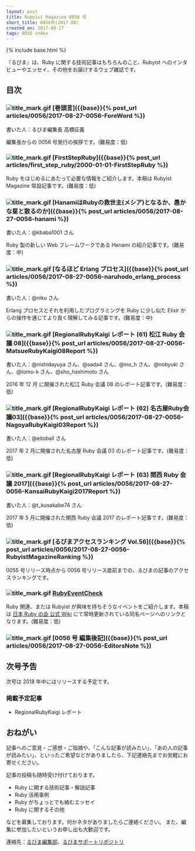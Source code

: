 ```yaml
---
layout: post
title: Rubyist Magazine 0056 号
short_title: 0056号(2017-08)
created_on: 2017-08-27
tags: 0056 index
---
```

{% include base.html %}


『るびま』は、Ruby に関する技術記事はもちろんのこと、Rubyist へのインタビューやエッセイ、その他をお届けするウェブ雑誌です。

## 目次

### ![title_mark.gif]({{base}}{{site.baseurl}}/images/title_mark.gif) [巻頭言]({{base}}{% post_url articles/0056/2017-08-27-0056-ForeWord %})

書いた人：るびま編集長 高橋征義

編集長からの 0056 号発行の挨拶です。(難易度：低)

### ![title_mark.gif]({{base}}{{site.baseurl}}/images/title_mark.gif) [FirstStepRuby]({{base}}{% post_url articles/first_step_ruby/2000-01-01-FirstStepRuby %})

Ruby をはじめるにあたって必要な情報をご紹介します。本稿は Rubyist Magazine 常設記事です。(難易度：低)

### ![title_mark.gif]({{base}}{{site.baseurl}}/images/title_mark.gif) [HanamiはRubyの救世主(メシア)となるか、愚かな星と散るのか]({{base}}{% post_url articles/0056/2017-08-27-0056-hanami %})

書いた人：@kbaba1001 さん

Ruby 製の新しい Web フレームワークである Hanami の紹介記事です。(難易度：中)

### ![title_mark.gif]({{base}}{{site.baseurl}}/images/title_mark.gif) [なるほど Erlang プロセス]({{base}}{% post_url articles/0056/2017-08-27-0056-naruhodo_erlang_process %})

書いた人：@niku さん

Erlang プロセスとそれを利用したプログラミングを Ruby に少し似た Elixir からの操作を通じてより良く理解してみる記事です。(難易度：中)

### ![title_mark.gif]({{base}}{{site.baseurl}}/images/title_mark.gif) [RegionalRubyKaigi レポート (61) 松江 Ruby 会議 08]({{base}}{% post_url articles/0056/2017-08-27-0056-MatsueRubyKaigi08Report %})

書いた人：@nishidayuya さん、@sada4 さん、@ino_h さん、@nobyuki さん、@tomo-k さん、@sho_hashimoto さん

2016 年 12 月 に開催された松江 Ruby 会議 08 のレポート記事です。(難易度：低)

### ![title_mark.gif]({{base}}{{site.baseurl}}/images/title_mark.gif) [RegionalRubyKaigi レポート (62) 名古屋Ruby会議03]({{base}}{% post_url articles/0056/2017-08-27-0056-NagoyaRubyKaigi03Report %})

書いた人：@eitoball さん

2017 年 2 月に開催された名古屋 Ruby 会議 03 のレポート記事です。(難易度：低)

### ![title_mark.gif]({{base}}{{site.baseurl}}/images/title_mark.gif) [RegionalRubyKaigi レポート (63) 関西 Ruby 会議 2017]({{base}}{% post_url articles/0056/2017-08-27-0056-KansaiRubyKaigi2017Report %})

書いた人：@t_kusakabe74 さん

2017 年 5 月に開催された関西 Ruby 会議 2017 のレポート記事です。(難易度：低)

### ![title_mark.gif]({{base}}{{site.baseurl}}/images/title_mark.gif) [るびまアクセスランキング Vol.56]({{base}}{% post_url articles/0056/2017-08-27-0056-RubyistMagazineRanking %})

0055 号リリース時点から 0056 号リリース直前までの、るびまの記事のアクセスランキングです。

### ![title_mark.gif]({{base}}{{site.baseurl}}/images/title_mark.gif) [RubyEventCheck](https://github.com/ruby-no-kai/official/wiki/RubyEventCheck)

Ruby 関連、または Rubyist が興味を持ちそうなイベントをご紹介します。本稿は [日本 Ruby の会 公式 Wiki](https://github.com/ruby-no-kai/official/wiki) にて常時更新されている同名ページへのリンクとなります。(難易度：低)

### ![title_mark.gif]({{base}}{{site.baseurl}}/images/title_mark.gif) [0056 号 編集後記]({{base}}{% post_url articles/0056/2017-08-27-0056-EditorsNote %})

## 次号予告

次号は 2018 年中にはリリースする予定です。

### 掲載予定記事

* RegionalRubyKaigi レポート


## おねがい

記事へのご意見・ご感想・ご指摘や、「こんな記事が読みたい」、「あの人の記事が読みたい」、といったご希望などがありましたら、下記連絡先までお気軽にお寄せください。

記事の投稿も随時受け付けております。

* Ruby に関する技術記事・解説記事
* Ruby 活用事例
* Ruby がちょっとでも絡むエッセイ
* Ruby に関するその他


などを募集しております。何かネタがありましたらご連絡ください。
また、編集に参加したいというお申し出も大歓迎です。

連絡先：[るびま編集部](mailto:magazine@ruby-no-kai.org)、[るびまサポートリポジトリ](https://github.com/rubima/rubima-support)


